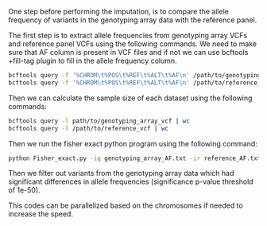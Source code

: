 One step before performing the imputation, is to compare the allele frequency of variants in the genotyping array data with the reference panel.

The first step is to extract allele frequencies from genotyping array VCFs and reference panel VCFs using the following commands. We need to make sure that AF column is present in VCF files and if not we can use bcftools +fill-tag plugin to fill in the allele frequency column.

```bash
bcftools query -f '%CHROM\t%POS\t%REF\t%ALT\t%AF\n' /path/to/genotyping_array_vcf > genotyping_array_AF.txt
bcftools query -f '%CHROM\t%POS\t%REF\t%ALT\t%AF\n' /path/to/reference_vcf > reference_AF.txt
```

Then we can calculate the sample size of each dataset using the following commands:

```bash
bcftools query -l path/to/genotyping_array_vcf | wc
bcftools query -l /path/to/reference_vcf | wc
```

Then we run the fisher exact python program using the following command: 

```bash
python Fisher_exact.py -ig genotyping_array_AF.txt -ir reference_AF.txt -ng genotyping_array_sample_size -nr referene_sample_size -o path/to/output_txt_file
```

Then we filter out variants from the genotyping array data which had significant differences in allele frequencies
(significance p-value threshold of 1e-50).

This codes can be parallelized based on the chromosomes if needed to increase the speed.